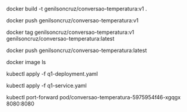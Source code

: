 docker build -t genilsoncruz/conversao-temperatura:v1 .

docker push genilsoncruz/conversao-temperatura:v1

docker tag genilsoncruz/conversao-temperatura:v1 genilsoncruz/conversao-temperatura:latest

docker push genilsoncruz/conversao-temperatura:latest

docker image ls

kubectl apply -f q1-deployment.yaml

kubectl apply -f q1-service.yaml

kubectl port-forward pod/conversao-temperatura-5975954f46-xgqgx 8080:8080
